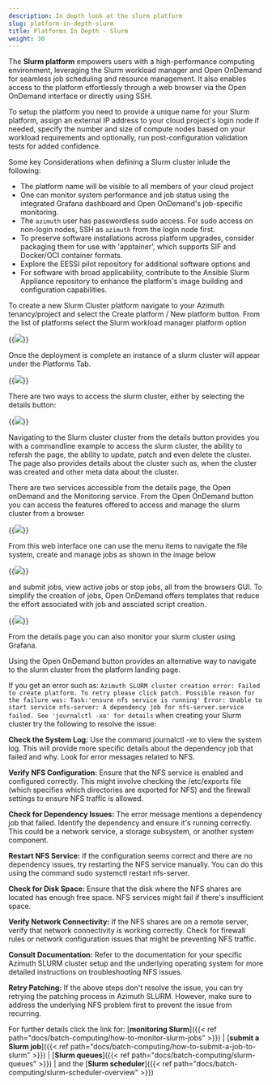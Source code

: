 ```yaml
---
description: In depth look at the slurm platform
slug: platform-in-depth-slurm
title: Platforms In Depth - Slurm
weight: 30
---
```

The **Slurm platform** empowers users with a high-performance computing environment, leveraging the Slurm workload manager and Open OnDemand for seamless job scheduling and resource management. It also enables access to the platform effortlessly through a web browser via the Open OnDemand interface or directly using SSH.

To setup the platform you need to provide a unique name for your Slurm platform, assign an external IP address to your cloud project's login node if needed, specify the number and size of compute nodes based on your workload requirements and optionally, run post-configuration validation tests for added confidence.

Some key Considerations when defining a Slurm cluster inlude the following:

- The platform name will be visible to all members of your cloud project
- One can monitor system performance and job status using the integrated Grafana dashboard and Open OnDemand's job-specific monitoring.
- The `azimuth` user has passwordless sudo access. For sudo access on non-login nodes, SSH as `azimuth` from the login node first.
- To preserve software installations across platform upgrades, consider packaging them for use with 'apptainer', which supports SIF and Docker/OCI container formats.
- Explore the EESSI pilot repository for additional software options and
- For software with broad applicability, contribute to the Ansible Slurm Appliance repository to enhance the platform's image building and configuration capabilities.

To create a new Slurm Cluster platform navigate to your Azimuth tenancy/project and select the Create platform / New platform button.
From the list of platforms select the Slurm workload manager platform option

{{<image src="img/docs/azimuth-images/Azimuth-create-slurm-cluster-configuration-Page.jpg" caption="Create Slurm platform" wrapper="col-9 mx-auto" wrapper="text-center">}}

Once the deployment is complete an instance of a slurm cluster will appear under the Platforms Tab.

{{<image src="img/docs/azimuth-images/Azimuth-slurm-cluster-Page.jpg" caption="Slurm cluster" wrapper="col-9 mx-auto" wrapper="text-center">}}

There are two ways to access the slurm cluster, either by selecting the details button:

{{<image src="img/docs/azimuth-images/slurm-cluster-details.jpg" caption="Slurm cluster Details" wrapper="col-9 mx-auto" wrapper="text-center">}}

Navigating to the Slurm cluster cluster from the details button  provides you with a commandline example to access the slurm cluster, the ability to refersh the page, the ability to update, patch and even delete the cluster. The page also provides details about the cluster such as, when the cluster was created and other meta data about the cluster.

There are two services accessible from the details page, the Open onDemand and the Monitoring service.
From the Open OnDemand button you can access the features offered to access and manage the slurm cluster from a browser

{{<image src="img/docs/azimuth-images/openonDemand.jpg" caption="Slurm open ondemand" wrapper="col-9 mx-auto" wrapper="text-center">}}

From this web interface one can use the menu items to navigate the file system, create and manage jobs as shown in the image below

{{<image src="img/docs/azimuth-images/managejobs.jpg" caption="Manage jobs" wrapper="col-9 mx-auto" wrapper="text-center">}}

and submit jobs, view active jobs or stop jobs, all from the browsers GUI. To simplify the creation of jobs, Open OnDemand offers templates that reduce the effort associated with job and assciated script creation.

{{<image src="img/docs/azimuth-images/jobcreation.jpg" caption="Create jobs" wrapper="col-9 mx-auto" wrapper="text-center">}}

From the details page you can also monitor your slurm cluster using Grafana.

Using the Open OnDemand button provides an alternative way to navigate to the slurm cluster from the platform landing page.

If you get an error such as: `Azimuth SLURM cluster creation error: Failed to create platform. To retry please click patch. Possible reason for the failure was: Task:'ensure nfs service is running' Error: Unable to start service nfs-server: A dependency job for nfs-server.service failed. See 'journalctl -xe' for details` when creating your Slurm cluster try the following to resolve the issue:

**Check the System Log:**
Use the command journalctl -xe to view the system log. This will provide more specific details about the dependency job that failed and why. Look for error messages related to NFS.

**Verify NFS Configuration:**
Ensure that the NFS service is enabled and configured correctly. This might involve checking the /etc/exports file (which specifies which directories are exported for NFS) and the firewall settings to ensure NFS traffic is allowed.

**Check for Dependency Issues:** The error message mentions a dependency job that failed. Identify the dependency and ensure it's running correctly. This could be a network service, a storage subsystem, or another system component.

**Restart NFS Service:**
If the configuration seems correct and there are no dependency issues, try restarting the NFS service manually. You can do this using the command sudo systemctl restart nfs-server.

**Check for Disk Space:**
Ensure that the disk where the NFS shares are located has enough free space. NFS services might fail if there's insufficient space.

**Verify Network Connectivity:**
If the NFS shares are on a remote server, verify that network connectivity is working correctly. Check for firewall rules or network configuration issues that might be preventing NFS traffic.

**Consult Documentation:**
Refer to the documentation for your specific Azimuth SLURM cluster setup and the underlying operating system for more detailed instructions on troubleshooting NFS issues.

**Retry Patching:**
If the above steps don't resolve the issue, you can try retrying the patching process in Azimuth SLURM. However, make sure to address the underlying NFS problem first to prevent the issue from recurring.

For further details click the link for: [**monitoring Slurm**]({{< ref path="docs/batch-computing/how-to-monitor-slurm-jobs" >}}) | [**submit a Slurm job**]({{< ref path="docs/batch-computing/how-to-submit-a-job-to-slurm" >}}) | [**Slurm queues**]({{< ref path="docs/batch-computing/slurm-queues" >}}) | and the [**Slurm scheduler**]({{< ref path="docs/batch-computing/slurm-scheduler-overview" >}})
